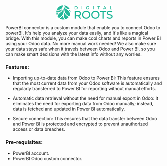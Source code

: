 <p align="center">
  <img src="./screenshots/dr-logo.png" alt="Digital Roots logo"/>
</p>


PowerBI connector is a custom module that enable you to connect Odoo to powerBI. It's help you analyze your data easily, and It's like a magical bridge. With this module, you can make cool charts and reports in Power BI using your Odoo data. No more manual work needed! We also make sure your data stays safe when it travels between Odoo and Power BI, so you can make smart decisions with the latest info without any worries.


 

### Features: 
- Importing up-to-date data from Odoo to Power BI: This feature ensures that the most current data from your Odoo software is automatically and regularly transferred to Power BI for reporting without manual efforts.

- Automatic data retrieval without the need for manual export in Odoo: It eliminates the need for exporting data from Odoo manually; instead, data is fetched and updated in Power BI automatically.

- Secure connection: This ensures that the data transfer between Odoo and Power BI is protected and encrypted to prevent unauthorized access or data breaches.

### Pre-requisites: 
- PowerBI account.
- PowerBI Odoo custom connector.

